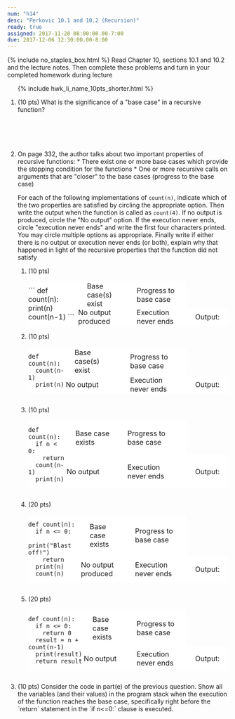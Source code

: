 ```yaml
---
num: "h14"
desc: "Perkovic 10.1 and 10.2 (Recursion)"
ready: true
assigned: 2017-11-28 08:00:00.00-7:00
due: 2017-12-06 12:30:00.00-8:00
---
```

{% include no_staples_box.html %}
Read Chapter 10, sections 10.1 and 10.2 and the lecture notes.  Then complete these problems and turn in your completed homework during lecture

<ol>

{% include hwk_li_name_10pts_shorter.html %}

<li markdown="1" style="margin-bottom:6em;"> (10 pts) What is the significance of a "base case" in a recursive function?
</li>

<li markdown="1">  On page 332, the author talks about two important properties of recursive functions:
* There exist one or more base cases which provide the stopping condition for the functions
* One or more recursive calls on arguments that are "closer" to the base cases (progress to the base case)

For each of the following implementations of `count(n)`, indicate which of the two properties are satisfied by circling the appropriate option. Then write the output when the function is called as `count(4)`. If no output is produced, circle the "No output" option. If the execution never ends, circle "execution never ends" and write the first four characters printed. You may circle multiple options as appropriate. Finally write if either there is no output or execution never ends (or both), explain why that happened in light of the recursive properties that the function did not satisfy

<style>
table.fn_ben { border: none }
table.fn_ben * { border: none }
table.fn_ben * td { padding: 0px 20px 0px 20px; background-color: white; }
table.fn_ben * td:first-of-type { padding: 0px 0px 0px 0px; background-color: white; }
</style>

<ol>

<li style="margin-bottom:0em;"> (10 pts) <!-- recursive functions -->

<table class="fn_ben">
<tr>
<td markdown="1" rowspan="4">
```
def count(n):
  print(n)
  count(n-1)
```

</td>
<td>
Base case(s) exist
</td>
<td>Progress to base case</td>
</tr>
<tr>
<td>No output produced</td>
<td>Execution never ends</td>
<td>Output: </td>
</tr>
</table>



</li>

<div class="pagebreak"></div>

</li> <!-- one of the function benefit questions -->

<li style="margin-bottom:2em;"> (10 pts) <!-- one of the function benefit questions -->

<table class="fn_ben" >
<tr>
<td markdown="1" rowspan="4">

```
def count(n):
  count(n-1)
  print(n)

```
</td>
<td>
Base case(s) exist
</td>
<td>Progress to base case</td>
</tr>
<tr>
<td>No output </td>
<td>Execution never ends</td>
<td>Output: </td>
</tr>
</table>

</li> <!-- one of the function benefit questions -->

<li style="margin-bottom:2em;"> (10 pts) <!-- one of the function benefit questions -->

<table class="fn_ben" >
<tr>
<td markdown="1" rowspan="3">

```
def count(n):
  if n < 0:
    return
  count(n-1)
  print(n)

```

</td>
<td>
Base case exists
</td>
<td>Progress to base case</td>
</tr>
<tr>
<td>No output </td>
<td>Execution never ends</td>
<td>Output: </td>
</tr>
</table>

</li>

<li style="margin-bottom:2em;"> (20 pts) <!-- one of the function benefit questions -->

<table class="fn_ben" >
<tr>
<td markdown="1" rowspan="3">

```
def count(n):
  if n <= 0:
    print("Blast off!")
    return
  print(n)
  count(n)
```

</td>
<td>
Base case exists
</td>
<td>Progress to base case</td>
</tr>
<tr>
<td>No output produced</td>
<td>Execution never ends</td>
<td>Output: </td>
</tr>
</table>

</li>

<li style="margin-bottom:2em;"> (20 pts) <!-- one of the function benefit questions -->

<table class="fn_ben">
<tr>
<td markdown="1" rowspan="3">

```
def count(n):
  if n <= 0:
    return 0
  result = n + count(n-1)
  print(result)
  return result
```

</td>
<td>
Base case exists
</td>
<td>Progress to base case</td>
</tr>
</tr>
<tr>
<td>No output </td>
<td>Execution never ends</td>
<td>Output: </td>
</tr>
</table>

</li>
</ol>
<li markdown="1" style="margin-bottom:6em;"> (10 pts) Consider the code in part(e) of the previous question. Show all the variables (and their values) in the program stack when the execution of the function reaches the base case, specifically right before the `return` statement in the `if n<=0:` clause is executed.
</li>
